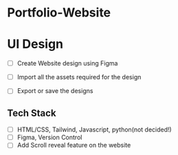 # Portfolio-Website

# UI Design

- [ ] Create Website design using Figma
- [ ] Import all the assets required for the design
- [ ] Export or save the designs


## Tech Stack

- [ ] HTML/CSS, Tailwind, Javascript, python(not decided!)
- [ ] Figma, Version Control
- [ ] Add Scroll reveal feature on the website
